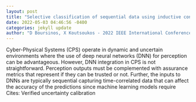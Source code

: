 ```yaml
--- 
layout: post 
title: "Selective classification of sequential data using inductive conformal prediction" 
date: 2022-05-03 04:46:56 -0400 
categories: jekyll update 
author: "D Boursinos, X Koutsoukos - 2022 IEEE International Conference on Assured , 2022" 
--- 
```

Cyber-Physical Systems (CPS) operate in dynamic and uncertain environments where the use of deep neural networks (DNN) for perception can be advantageous. However, DNN integration in CPS is not straightforward. Perception outputs must be complemented with assurance metrics that represent if they can be trusted or not. Further, the inputs to DNNs are typically sequential capturing time-correlated data that can affect the accuracy of the predictions since machine learning models require Cites: Verified uncertainty calibration